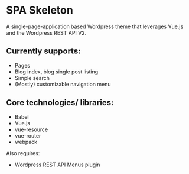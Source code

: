 # SPA Skeleton

A single-page-application based Wordpress theme that leverages Vue.js and the Wordpress REST API V2.

## Currently supports:
- Pages
- Blog index, blog single post listing
- Simple search
- (Mostly) customizable navigation menu

## Core technologies/ libraries:
- Babel
- Vue.js
- vue-resource
- vue-router
- webpack

Also requires:
- Wordpress REST API Menus plugin